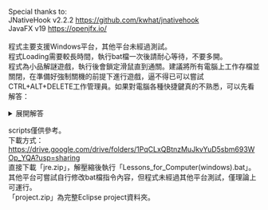 Special thanks to:<br>
JNativeHook v2.2.2 https://github.com/kwhat/jnativehook<br>
JavaFX v19 https://openjfx.io/<br>
<br>
程式主要支援Windows平台，其他平台未經過測試。<br>
程式Loading需要較長時間，執行bat檔一次後請耐心等待，不要多開。<br>
程式為小品解謎遊戲，執行後會鎖定滑鼠直到通關。建議將所有電腦上工作存檔並關閉，在準備好強制關機的前提下進行遊戲，逼不得已可以嘗試CTRL+ALT+DELETE工作管理員。如果對電腦各種快捷鍵真的不熟悉，可以先看解答：
<details><summary>展開解答</summary>
Lesson1: 右鍵叫出選單爆破牢籠<br>
Lesson2: CTRL+S存檔後重複嘗試連續躲開紅色四次<br>
Lesson3: 電腦鍵盤全螢幕截圖快捷鍵<br>
Lesson4: TAB鍵循環切換選項<br>
Lesson5: 按住左鍵射擊並謹記碰紅失敗碰綠通關的邏輯<br>
Lesson6: 直接下墜到綠地通關<br>
Lesson7: CTRL+A全選後刪除
</details>

scripts僅供參考。<br>
下載方式：https://drive.google.com/drive/folders/1PqCLxQBtnzMuJkvYuD5sbm693WOp_YQA?usp=sharing<br>
直接下載「jre.zip」，解壓縮後執行「Lessons_for_Computer(windows).bat」。<br>
其他平台可嘗試自行修改bat檔指令內容，但程式未經過其他平台測試，僅理論上可運行。<br>
「project.zip」為完整Eclipse project資料夾。
